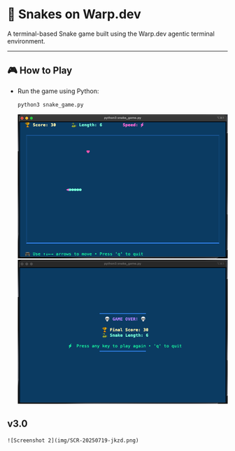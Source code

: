 # 🐍 Snakes on Warp.dev

A terminal-based Snake game built using the Warp.dev agentic terminal environment.

---

## 🎮 How to Play

- Run the game using Python:
  ```bash
  python3 snake_game.py
  ```
    ![Screenshot 1](img/SCR-20250719-iuxy.png)
    ![Screenshot 2](img/SCR-20250719-iuzc.png)

## v3.0
    ![Screenshot 2](img/SCR-20250719-jkzd.png)
    